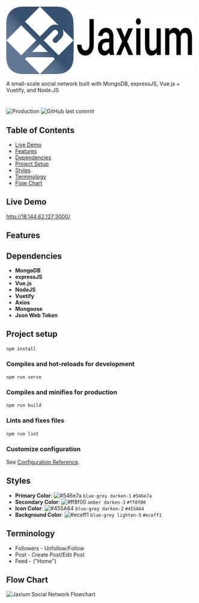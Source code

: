 ![Jaxium Social Network Logo](./public/Jaxium_Title_500.png)

A small-scale social network built with MongoDB, expressJS, Vue.js + Vuetify, and Node.JS

#

![Production](https://github.com/jacksonlauder/jaxium-social-network/actions/workflows/ci-cd.yml/badge.svg)
![GitHub last commit](https://img.shields.io/github/last-commit/jacksonlauder/jaxium-social-network)

## Table of Contents

- [Live Demo](#live-demo)
- [Features](#features)
- [Dependencies](#dependencies)
- [Project Setup](#project-setup)
- [Styles](#styles)
- [Terminology](#terminology)
- [Flow Chart](#flowchart)

## Live Demo
http://18.144.62.127:3000/

## Features

## Dependencies

- __MongoDB__
- __expressJS__
- __Vue.js__
- __NodeJS__
- __Vuetify__
- __Axios__
- __Mongoose__
- __Json Web Token__

## Project setup

```
npm install
```

### Compiles and hot-reloads for development

```
npm run serve
```

### Compiles and minifies for production

```
npm run build
```

### Lints and fixes files

```
npm run lint
```

### Customize configuration

See [Configuration Reference](https://cli.vuejs.org/config/).

## Styles

- __Primary Color__: ![#546e7a](https://via.placeholder.com/15/546e7a/000000?text=+) `blue-grey darken-1` `#546e7a`
- __Secondary Color__: ![#ff8f00](https://via.placeholder.com/15/ff8f00/000000?text=+) `amber darken-3` `#ff8f00`
- __Icon Color__: ![#455A64](https://via.placeholder.com/15/455A64/000000?text=+) `blue-grey darken-2` `#455A64`
- __Background Color__: ![#eceff1](https://via.placeholder.com/15/eceff1/000000?text=+) `blue-grey lighten-5` `#eceff1`

## Terminology

- Followers - Unfollow/Follow
- Post - Create Post/Edit Post
- Feed - ("Home")

## Flow Chart

![Jaxium Social Network Flowchart](https://user-images.githubusercontent.com/28573268/109909515-77e47700-7c63-11eb-8e14-1cfc2c9c74c8.png)
